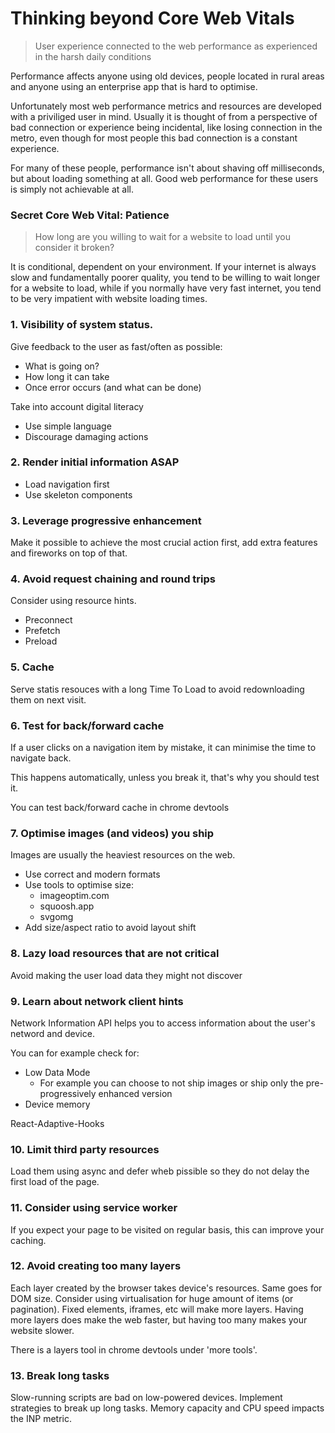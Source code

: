 # Thinking beyond Core Web Vitals
> User experience connected to the web performance as experienced in the harsh daily conditions

Performance affects anyone using old devices, people located in rural areas and anyone using an enterprise app that is hard to optimise. 

Unfortunately most web performance metrics and resources are developed with a priviliged user in mind. Usually it is thought of from a perspective of bad connection or experience being incidental, like losing connection in the metro, even though for most people this bad connection is a constant experience.

For many of these people, performance isn't about shaving off milliseconds, but about loading something at all. Good web performance for these users is simply not achievable at all.


### Secret Core Web Vital: Patience
> How long are you willing to wait for a website to load until you consider it broken?

It is conditional, dependent on your environment. If your internet is always slow and fundamentally poorer quality, you tend to be willing to wait longer for a website to load, while if you normally have very fast internet, you tend to be very impatient with website loading times.

### 1. Visibility of system status.

Give feedback to the user as fast/often as possible:
- What is going on?
- How long it can take
- Once error occurs (and what can be done)

Take into account digital literacy
- Use simple language
- Discourage damaging actions

### 2. Render initial information ASAP

- Load navigation first
- Use skeleton components

### 3. Leverage progressive enhancement

Make it possible to achieve the most crucial action first, add extra features and fireworks on top of that.

### 4. Avoid request chaining and round trips

Consider using resource hints.

- Preconnect
- Prefetch
- Preload

### 5. Cache

Serve statis resouces with a long Time To Load to avoid redownloading them on next visit.

### 6. Test for back/forward cache

If a user clicks on a navigation item by mistake, it can minimise the time to navigate back.

This happens automatically, unless you break it, that's why you should test it.

You can test back/forward cache in chrome devtools

### 7. Optimise images (and videos) you ship

Images are usually the heaviest resources on the web.

- Use correct and modern formats
- Use tools to optimise size:
  - imageoptim.com
  - squoosh.app
  - svgomg
- Add size/aspect ratio to avoid layout shift

### 8. Lazy load resources that are not critical

Avoid making the user load data they might not discover

### 9. Learn about network client hints

Network Information API helps you to access information about the user's netword and device.

You can for example check for:
- Low Data Mode 
   - For example you can choose to not ship images or ship only the pre-progressively enhanced version
- Device memory

React-Adaptive-Hooks

### 10. Limit third party resources

Load them using async and defer wheb pissible so they do not delay the first load of the page.

### 11. Consider using service worker

If you expect your page to be visited on regular basis, this can improve your caching.

### 12. Avoid creating too many layers

Each layer created by the browser takes device's resources. Same goes for DOM size. Consider using virtualisation for huge amount of items (or pagination). Fixed elements, iframes, etc will make more layers. Having more layers does make the web faster, but having too many makes your website slower.

There is a layers tool in chrome devtools under 'more tools'.

### 13. Break long tasks

Slow-running scripts are bad on low-powered devices. Implement strategies to break up long tasks. Memory capacity and CPU speed impacts the INP metric.